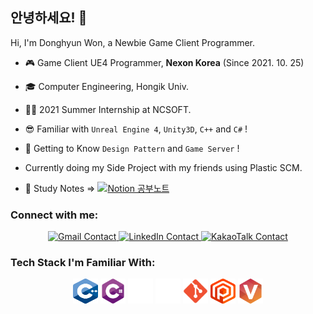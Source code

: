 ## 안녕하세요! 👋

Hi, I'm Donghyun Won, a Newbie Game Client Programmer.

- 🎮 Game Client UE4 Programmer, **Nexon Korea** (Since 2021. 10. 25)

- 🎓 Computer Engineering, Hongik Univ.

- 👨‍💼 2021 Summer Internship at NCSOFT.

- 😎 Familiar with `Unreal Engine 4`, `Unity3D`, `C++` and `C#` !

- 👊 Getting to Know `Design Pattern` and `Game Server` !

- Currently doing my Side Project with my friends using Plastic SCM.

- 📖 Study Notes => <a href="https://wonadam.oopy.io/"> <img alt="Notion 공부노트" src ="https://img.shields.io/badge/Notion-000000.svg?&style=for-the-badge&logo=Notion&logoColor=FFFFFF"/> </a>
	
### Connect with me:
<p align="center">
	<a href="mailto:ehdgus5500@gmail.com" target="_blank">
		<img alt="Gmail Contact" src ="https://img.shields.io/badge/Gmail-EA4335.svg?&style=for-the-badge&logo=Gmail&logoColor=FFFFFF"/>
	</a>
    	<a href="https://www.linkedin.com/in/%EB%8F%99%ED%98%84-%EC%9B%90-449841185/" target="_blank"">
		<img alt="LinkedIn Contact" src ="https://img.shields.io/badge/LinkedIm-0A66C2.svg?&style=for-the-badge&logo=LinkedIn&logoColor=FFFFFF"/>    
	</a>
	<a href="https://open.kakao.com/o/sdNMrCqd" target="_blank"">
	    <img alt="KakaoTalk Contact" src ="https://img.shields.io/badge/KakaoTalk-FFCD00.svg?&style=for-the-badge&logo=KakaoTalk&logoColor=FFFFFF"/>		
	</a>
</p>


### Tech Stack I'm Familiar With:
<p align="center">
	<img align="center" src="tech/C++_Logo.svg" alt="Cpp" height="40" width="40" />
	<img align="center" src="tech/csharp.svg" alt="C#" height="40" width="40" />
	<img align="center" src="tech/unreal.png" alt="UE4" height="40" width="40" />
    	<img align="center" src="tech/unity.png" alt="Unity" height="40" width="40" />
	<img align="center" src="tech/Git_icon.svg" alt="Git" height="40" width="40"/>
	<img align="center" src="tech/plastic-scm.svg" alt="PlasticSCM" height="40" width="40"/>
	<img align="center" src="tech/perforce.png" alt="Perforce" height="40" width="40" />
</p>

<br>

<!-- ### Tech Stack I'm Learning:
<p align="center">

</p> -->
